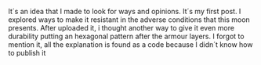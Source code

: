 It´s an idea that I made to look for ways and opinions.
It´s my first post.
I explored ways to make it resistant in the adverse conditions that this moon presents.
After uploaded it, i thought another way to give it even more durability putting an hexagonal pattern after the armour layers.
I forgot to mention it, all the explanation is found as a code because I didn´t know how to publish it
